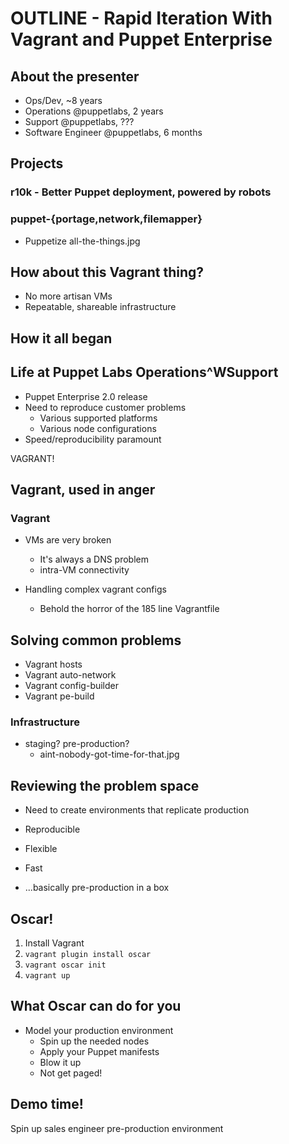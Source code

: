 OUTLINE - Rapid Iteration With Vagrant and Puppet Enterprise
============================================================

About the presenter
-------------------

  * Ops/Dev, ~8 years
  * Operations @puppetlabs, 2 years
  * Support @puppetlabs, ???
  * Software Engineer @puppetlabs, 6 months

Projects
--------

### r10k - Better Puppet deployment, powered by robots

### puppet-{portage,network,filemapper}

  * Puppetize all-the-things.jpg

How about this Vagrant thing?
-----------------------------

  * No more artisan VMs
  * Repeatable, shareable infrastructure

How it all began
----------------

Life at Puppet Labs Operations^WSupport
---------------------------------------

  * Puppet Enterprise 2.0 release
  * Need to reproduce customer problems
    * Various supported platforms
    * Various node configurations
  * Speed/reproducibility paramount

VAGRANT!

Vagrant, used in anger
--------------

### Vagrant

  * VMs are very broken
    * It's always a DNS problem
    * intra-VM connectivity

  * Handling complex vagrant configs
    * Behold the horror of the 185 line Vagrantfile

Solving common problems
-----------------------

  * Vagrant hosts
  * Vagrant auto-network
  * Vagrant config-builder
  * Vagrant pe-build

### Infrastructure

  * staging? pre-production?
    * aint-nobody-got-time-for-that.jpg

Reviewing the problem space
---------------------------

  * Need to create environments that replicate production
  * Reproducible
  * Flexible
  * Fast

  * ...basically pre-production in a box

Oscar!
------

  1. Install Vagrant
  2. `vagrant plugin install oscar`
  3. `vagrant oscar init`
  4. `vagrant up`

What Oscar can do for you
-------------------------

  * Model your production environment
    * Spin up the needed nodes
    * Apply your Puppet manifests
    * Blow it up
    * Not get paged!

Demo time!
----------

Spin up sales engineer pre-production environment
